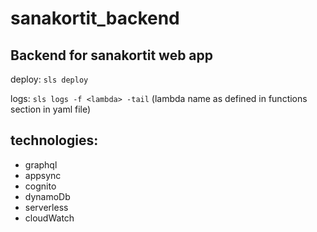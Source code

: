 # sanakortit_backend
## Backend for sanakortit web app

deploy: ```sls deploy```

logs: ```sls logs -f <lambda> -tail``` (lambda name as defined in functions section in yaml file)
  
## technologies:
  - graphql
  - appsync
  - cognito
  - dynamoDb
  - serverless
  - cloudWatch
